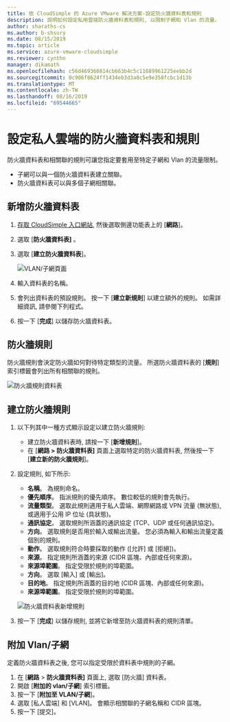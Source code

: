 ```yaml
---
title: 依 CloudSimple 的 Azure VMware 解決方案-設定防火牆資料表和規則
description: 說明如何設定私用雲端防火牆資料表和規則, 以限制子網和 Vlan 的流量。
author: sharaths-cs
ms.author: b-shsury
ms.date: 08/15/2019
ms.topic: article
ms.service: azure-vmware-cloudsimple
ms.reviewer: cynthn
manager: dikamath
ms.openlocfilehash: c56d469360814cb663b4c5c11689961225eebb2d
ms.sourcegitcommit: 0c906f8624ff1434eb3d3a8c5e9e358fcbc1d13b
ms.translationtype: MT
ms.contentlocale: zh-TW
ms.lasthandoff: 08/16/2019
ms.locfileid: "69544665"
---
```

# <a name="set-up-firewall-tables-and-rules-for-private-clouds"></a>設定私人雲端的防火牆資料表和規則

防火牆資料表和相關聯的規則可讓您指定要套用至特定子網和 Vlan 的流量限制。

* 子網可以與一個防火牆資料表建立關聯。
* 防火牆資料表可以與多個子網相關聯。

## <a name="add-a-new-firewall-table"></a>新增防火牆資料表

1. [存取 CloudSimple 入口網站](monitor-activity.md), 然後選取側邊功能表上的 [**網路**]。
2. 選取 [**防火牆資料表]** 。
3. 選取 [**建立防火牆資料表**]。

    ![VLAN/子網頁面](media/firewall-tables-page.png)

4. 輸入資料表的名稱。
5. 會列出資料表的預設規則。 按一下 [**建立新規則**] 以建立額外的規則。 如需詳細資訊, 請參閱下列程式。
6. 按一下 [**完成**] 以儲存防火牆資料表。

## <a name="firewall-rules"></a>防火牆規則

防火牆規則會決定防火牆如何對待特定類型的流量。 所選防火牆資料表的 [**規則**] 索引標籤會列出所有相關聯的規則。

![防火牆規則資料表](media/firewall-rules-tab.png)

## <a name="create-a-firewall-rule"></a>建立防火牆規則

1. 以下列其中一種方式顯示設定以建立防火牆規則:
    * 建立防火牆資料表時, 請按一下 [**新增規則**]。
    * 在 [**網路 > 防火牆資料表]** 頁面上選取特定的防火牆資料表, 然後按一下 [**建立新的防火牆規則**]。
2. 設定規則, 如下所示:
    * **名稱**。 為規則命名。
    * **優先順序**。 指派規則的優先順序。 數位較低的規則會先執行。
    * **流量類型**。 選取此規則適用于私人雲端、網際網路或 VPN 流量 (無狀態), 或適用于公用 IP 位址 (具狀態)。
    * **通訊協定**。 選取規則所涵蓋的通訊協定 (TCP、UDP 或任何通訊協定)。
    * **方向**。 選取規則是否用於輸入或輸出流量。 您必須為輸入和輸出流量定義個別的規則。
    * **動作**。 選取規則符合時要採取的動作 ([允許] 或 [拒絕])。
    * **來源**。 指定規則所涵蓋的來源 (CIDR 區塊、內部或任何來源)。
    * **來源埠範圍**。 指定受限於規則的埠範圍。
    * **方向**。 選取 [輸入] 或 [輸出]。
    * **目的地**。 指定規則所涵蓋的目的地 (CIDR 區塊、內部或任何來源)。
    * **來源埠範圍**。 指定受限於規則的埠範圍。

    ![防火牆資料表新增規則](media/firewall-rule-create.png)

3. 按一下 [**完成**] 以儲存規則, 並將它新增至防火牆資料表的規則清單。

## <a name="attach-vlanssubnets"></a>附加 Vlan/子網

定義防火牆資料表之後, 您可以指定受限於資料表中規則的子網。

1. 在 [**網路** > **防火牆資料表]** 頁面上, 選取 [防火牆] 資料表。
2. 開啟 [**附加的 vlan/子網**] 索引標籤。
3. 按一下 [**附加至 VLAN/子網**]。
4. 選取 [私人雲端] 和 [VLAN]。 會顯示相關聯的子網名稱和 CIDR 區塊。
5. 按一下 [提交]。
